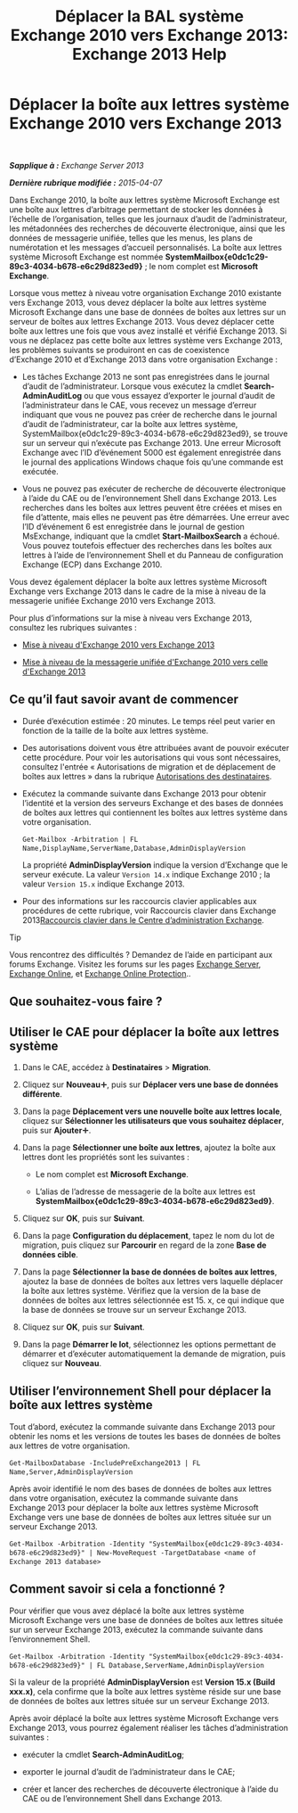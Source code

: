 ﻿---
title: 'Déplacer la BAL système Exchange 2010 vers Exchange 2013: Exchange 2013 Help'
TOCTitle: Déplacer la boîte aux lettres système Exchange 2010 vers Exchange 2013
ms:assetid: a3b03c4e-0bc7-41a2-885c-e9cac37566c8
ms:mtpsurl: https://technet.microsoft.com/fr-fr/library/Dn249849(v=EXCHG.150)
ms:contentKeyID: 54915106
ms.date: 04/24/2018
mtps_version: v=EXCHG.150
ms.translationtype: HT
---

# Déplacer la boîte aux lettres système Exchange 2010 vers Exchange 2013

 

_**Sapplique à :** Exchange Server 2013_

_**Dernière rubrique modifiée :** 2015-04-07_

Dans Exchange 2010, la boîte aux lettres système Microsoft Exchange est une boîte aux lettres d’arbitrage permettant de stocker les données à l’échelle de l’organisation, telles que les journaux d’audit de l’administrateur, les métadonnées des recherches de découverte électronique, ainsi que les données de messagerie unifiée, telles que les menus, les plans de numérotation et les messages d’accueil personnalisés. La boîte aux lettres système Microsoft Exchange est nommée **SystemMailbox{e0dc1c29-89c3-4034-b678-e6c29d823ed9}** ; le nom complet est **Microsoft Exchange**.

Lorsque vous mettez à niveau votre organisation Exchange 2010 existante vers Exchange 2013, vous devez déplacer la boîte aux lettres système Microsoft Exchange dans une base de données de boîtes aux lettres sur un serveur de boîtes aux lettres Exchange 2013. Vous devez déplacer cette boîte aux lettres une fois que vous avez installé et vérifié Exchange 2013. Si vous ne déplacez pas cette boîte aux lettres système vers Exchange 2013, les problèmes suivants se produiront en cas de coexistence d’Exchange 2010 et d’Exchange 2013 dans votre organisation Exchange :

  - Les tâches Exchange 2013 ne sont pas enregistrées dans le journal d’audit de l’administrateur. Lorsque vous exécutez la cmdlet **Search-AdminAuditLog** ou que vous essayez d’exporter le journal d’audit de l’administrateur dans le CAE, vous recevez un message d’erreur indiquant que vous ne pouvez pas créer de recherche dans le journal d’audit de l’administrateur, car la boîte aux lettres système, SystemMailbox{e0dc1c29-89c3-4034-b678-e6c29d823ed9}, se trouve sur un serveur qui n’exécute pas Exchange 2013. Une erreur Microsoft Exchange avec l’ID d’événement 5000 est également enregistrée dans le journal des applications Windows chaque fois qu’une commande est exécutée.

  - Vous ne pouvez pas exécuter de recherche de découverte électronique à l’aide du CAE ou de l’environnement Shell dans Exchange 2013. Les recherches dans les boîtes aux lettres peuvent être créées et mises en file d’attente, mais elles ne peuvent pas être démarrées. Une erreur avec l’ID d’événement 6 est enregistrée dans le journal de gestion MsExchange, indiquant que la cmdlet **Start-MailboxSearch** a échoué. Vous pouvez toutefois effectuer des recherches dans les boîtes aux lettres à l’aide de l’environnement Shell et du Panneau de configuration Exchange (ECP) dans Exchange 2010.

Vous devez également déplacer la boîte aux lettres système Microsoft Exchange vers Exchange 2013 dans le cadre de la mise à niveau de la messagerie unifiée Exchange 2010 vers Exchange 2013.

Pour plus d’informations sur la mise à niveau vers Exchange 2013, consultez les rubriques suivantes :

  - [Mise à niveau d'Exchange 2010 vers Exchange 2013](upgrade-from-exchange-2010-to-exchange-2013-exchange-2013-help.md)

  - [Mise à niveau de la messagerie unifiée d'Exchange 2010 vers celle d'Exchange 2013](upgrade-exchange-2010-um-to-exchange-2013-um-exchange-2013-help.md)

## Ce qu’il faut savoir avant de commencer

  - Durée d’exécution estimée : 20 minutes. Le temps réel peut varier en fonction de la taille de la boîte aux lettres système.

  - Des autorisations doivent vous être attribuées avant de pouvoir exécuter cette procédure. Pour voir les autorisations qui vous sont nécessaires, consultez l'entrée « Autorisations de migration et de déplacement de boîtes aux lettres » dans la rubrique [Autorisations des destinataires](recipients-permissions-exchange-2013-help.md).

  - Exécutez la commande suivante dans Exchange 2013 pour obtenir l’identité et la version des serveurs Exchange et des bases de données de boîtes aux lettres qui contiennent les boîtes aux lettres système dans votre organisation.
    
        Get-Mailbox -Arbitration | FL Name,DisplayName,ServerName,Database,AdminDisplayVersion
    
    La propriété **AdminDisplayVersion** indique la version d’Exchange que le serveur exécute. La valeur `Version 14.x` indique Exchange 2010 ; la valeur `Version 15.x` indique Exchange 2013.

  - Pour des informations sur les raccourcis clavier applicables aux procédures de cette rubrique, voir Raccourcis clavier dans Exchange 2013[Raccourcis clavier dans le Centre d’administration Exchange](keyboard-shortcuts-in-the-exchange-admin-center-exchange-online-protection-help.md).

> [!TIP]
> Vous rencontrez des difficultés ? Demandez de l’aide en participant aux forums Exchange. Visitez les forums sur les pages <a href="https://go.microsoft.com/fwlink/p/?linkid=60612">Exchange Server</a>, <a href="https://go.microsoft.com/fwlink/p/?linkid=267542">Exchange Online</a>, et <a href="https://go.microsoft.com/fwlink/p/?linkid=285351">Exchange Online Protection</a>..


## Que souhaitez-vous faire ?

## Utiliser le CAE pour déplacer la boîte aux lettres système

1.  Dans le CAE, accédez à **Destinataires** \> **Migration**.

2.  Cliquez sur **Nouveau**![Icône Ajouter](images/JJ218640.c1e75329-d6d7-4073-a27d-498590bbb558(EXCHG.150).gif "Icône Ajouter"), puis sur **Déplacer vers une base de données différente**.

3.  Dans la page **Déplacement vers une nouvelle boîte aux lettres locale**, cliquez sur **Sélectionner les utilisateurs que vous souhaitez déplacer**, puis sur **Ajouter**![Icône Ajouter](images/JJ218640.c1e75329-d6d7-4073-a27d-498590bbb558(EXCHG.150).gif "Icône Ajouter").

4.  Dans la page **Sélectionner une boîte aux lettres**, ajoutez la boîte aux lettres dont les propriétés sont les suivantes :
    
      - Le nom complet est **Microsoft Exchange**.
    
      - L’alias de l’adresse de messagerie de la boîte aux lettres est **SystemMailbox{e0dc1c29-89c3-4034-b678-e6c29d823ed9}**.

5.  Cliquez sur **OK**, puis sur **Suivant**.

6.  Dans la page **Configuration du déplacement**, tapez le nom du lot de migration, puis cliquez sur **Parcourir** en regard de la zone **Base de données cible**.

7.  Dans la page **Sélectionner la base de données de boîtes aux lettres**, ajoutez la base de données de boîtes aux lettres vers laquelle déplacer la boîte aux lettres système. Vérifiez que la version de la base de données de boîtes aux lettres sélectionnée est 15. x, ce qui indique que la base de données se trouve sur un serveur Exchange 2013.

8.  Cliquez sur **OK**, puis sur **Suivant**.

9.  Dans la page **Démarrer le lot**, sélectionnez les options permettant de démarrer et d’exécuter automatiquement la demande de migration, puis cliquez sur **Nouveau**.

## Utiliser l’environnement Shell pour déplacer la boîte aux lettres système

Tout d’abord, exécutez la commande suivante dans Exchange 2013 pour obtenir les noms et les versions de toutes les bases de données de boîtes aux lettres de votre organisation.

    Get-MailboxDatabase -IncludePreExchange2013 | FL Name,Server,AdminDisplayVersion

Après avoir identifié le nom des bases de données de boîtes aux lettres dans votre organisation, exécutez la commande suivante dans Exchange 2013 pour déplacer la boîte aux lettres système Microsoft Exchange vers une base de données de boîtes aux lettres située sur un serveur Exchange 2013.

    Get-Mailbox -Arbitration -Identity "SystemMailbox{e0dc1c29-89c3-4034-b678-e6c29d823ed9}" | New-MoveRequest -TargetDatabase <name of Exchange 2013 database>

## Comment savoir si cela a fonctionné ?

Pour vérifier que vous avez déplacé la boîte aux lettres système Microsoft Exchange vers une base de données de boîtes aux lettres située sur un serveur Exchange 2013, exécutez la commande suivante dans l’environnement Shell.

    Get-Mailbox -Arbitration -Identity "SystemMailbox{e0dc1c29-89c3-4034-b678-e6c29d823ed9}" | FL Database,ServerName,AdminDisplayVersion

Si la valeur de la propriété **AdminDisplayVersion** est **Version 15.x (Build xxx.x)**, cela confirme que la boîte aux lettres système réside sur une base de données de boîtes aux lettres située sur un serveur Exchange 2013.

Après avoir déplacé la boîte aux lettres système Microsoft Exchange vers Exchange 2013, vous pourrez également réaliser les tâches d’administration suivantes :

  - exécuter la cmdlet **Search-AdminAuditLog**;

  - exporter le journal d’audit de l’administrateur dans le CAE;

  - créer et lancer des recherches de découverte électronique à l’aide du CAE ou de l’environnement Shell dans Exchange 2013.

